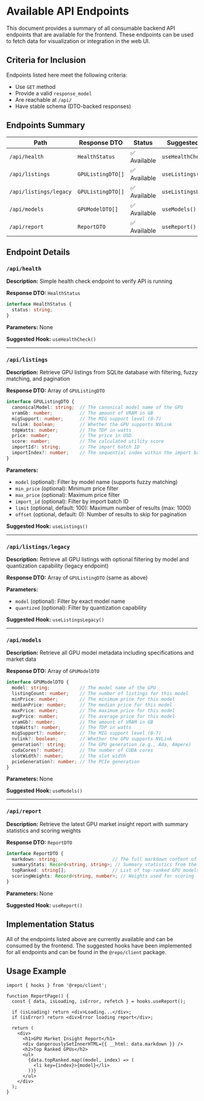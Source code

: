 # Available API Endpoints

This document provides a summary of all consumable backend API endpoints that are available for the frontend. These endpoints can be used to fetch data for visualization or integration in the web UI.

## Criteria for Inclusion

Endpoints listed here meet the following criteria:
- Use `GET` method
- Provide a valid `response_model`
- Are reachable at `/api/`
- Have stable schema (DTO-backed responses)

## Endpoints Summary

| Path | Response DTO | Status | Suggested Hook |
|------|-------------|--------|----------------|
| `/api/health` | `HealthStatus` | ✅ Available | `useHealthCheck()` |
| `/api/listings` | `GPUListingDTO[]` | ✅ Available | `useListings()` |
| `/api/listings/legacy` | `GPUListingDTO[]` | ✅ Available | `useListingsLegacy()` |
| `/api/models` | `GPUModelDTO[]` | ✅ Available | `useModels()` |
| `/api/report` | `ReportDTO` | ✅ Available | `useReport()` |

## Endpoint Details

### `/api/health`

**Description:** Simple health check endpoint to verify API is running

**Response DTO:** `HealthStatus`
```typescript
interface HealthStatus {
  status: string;
}
```

**Parameters:** None

**Suggested Hook:** `useHealthCheck()`

---

### `/api/listings`

**Description:** Retrieve GPU listings from SQLite database with filtering, fuzzy matching, and pagination

**Response DTO:** Array of `GPUListingDTO`
```typescript
interface GPUListingDTO {
  canonicalModel: string;  // The canonical model name of the GPU
  vramGb: number;          // The amount of VRAM in GB
  migSupport: number;      // The MIG support level (0-7)
  nvlink: boolean;         // Whether the GPU supports NVLink
  tdpWatts: number;        // The TDP in watts
  price: number;           // The price in USD
  score: number;           // The calculated utility score
  importId?: string;       // The import batch ID
  importIndex?: number;    // The sequential index within the import batch
}
```

**Parameters:**
- `model` (optional): Filter by model name (supports fuzzy matching)
- `min_price` (optional): Minimum price filter
- `max_price` (optional): Maximum price filter
- `import_id` (optional): Filter by import batch ID
- `limit` (optional, default: 100): Maximum number of results (max: 1000)
- `offset` (optional, default: 0): Number of results to skip for pagination

**Suggested Hook:** `useListings()`

---

### `/api/listings/legacy`

**Description:** Retrieve all GPU listings with optional filtering by model and quantization capability (legacy endpoint)

**Response DTO:** Array of `GPUListingDTO` (same as above)

**Parameters:**
- `model` (optional): Filter by exact model name
- `quantized` (optional): Filter by quantization capability

**Suggested Hook:** `useListingsLegacy()`

---

### `/api/models`

**Description:** Retrieve all GPU model metadata including specifications and market data

**Response DTO:** Array of `GPUModelDTO`
```typescript
interface GPUModelDTO {
  model: string;           // The model name of the GPU
  listingCount: number;    // The number of listings for this model
  minPrice: number;        // The minimum price for this model
  medianPrice: number;     // The median price for this model
  maxPrice: number;        // The maximum price for this model
  avgPrice: number;        // The average price for this model
  vramGb?: number;         // The amount of VRAM in GB
  tdpWatts?: number;       // The TDP in watts
  migSupport?: number;     // The MIG support level (0-7)
  nvlink?: boolean;        // Whether the GPU supports NVLink
  generation?: string;     // The GPU generation (e.g., Ada, Ampere)
  cudaCores?: number;      // The number of CUDA cores
  slotWidth?: number;      // The slot width
  pcieGeneration?: number; // The PCIe generation
}
```

**Parameters:** None

**Suggested Hook:** `useModels()`

---

### `/api/report`

**Description:** Retrieve the latest GPU market insight report with summary statistics and scoring weights

**Response DTO:** `ReportDTO`
```typescript
interface ReportDTO {
  markdown: string;                    // The full markdown content of the report
  summaryStats: Record<string, string>; // Summary statistics from the report
  topRanked: string[];                 // List of top-ranked GPU models
  scoringWeights: Record<string, number>; // Weights used for scoring
}
```

**Parameters:** None

**Suggested Hook:** `useReport()`

## Implementation Status

All of the endpoints listed above are currently available and can be consumed by the frontend. The suggested hooks have been implemented for all endpoints and can be found in the `@repo/client` package.

## Usage Example

```tsx
import { hooks } from '@repo/client';

function ReportPage() {
  const { data, isLoading, isError, refetch } = hooks.useReport();
  
  if (isLoading) return <div>Loading...</div>;
  if (isError) return <div>Error loading report</div>;
  
  return (
    <div>
      <h1>GPU Market Insight Report</h1>
      <div dangerouslySetInnerHTML={{ __html: data.markdown }} />
      <h2>Top Ranked GPUs</h2>
      <ul>
        {data.topRanked.map((model, index) => (
          <li key={index}>{model}</li>
        ))}
      </ul>
    </div>
  );
}
```